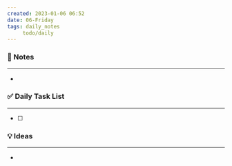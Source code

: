 ```yaml
---
created: 2023-01-06 06:52
date: 06-Friday
tags: daily_notes
     todo/daily
---
```


### 📝 Notes
---
- 

### ✅ Daily Task List
---
- [ ] 

### 💡 Ideas
---
- 